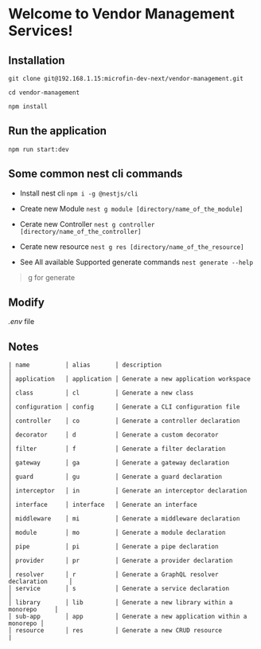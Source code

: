 # Welcome to Vendor Management Services!

## Installation

`git clone git@192.168.1.15:microfin-dev-next/vendor-management.git`

`cd vendor-management`

`npm install`

## Run the application

`npm run start:dev`

## Some common nest cli commands

- Install nest cli
`npm i -g @nestjs/cli`

- Create new Module
`nest g module [directory/name_of_the_module]`

- Cerate new Controller
`nest g controller [directory/name_of_the_controller]`

- Cerate new resource
`nest g res [directory/name_of_the_resource]`

- See All available Supported generate commands
`nest generate --help`

> g for generate

## Modify

*.env* file

## Notes

    | name          │ alias       │ description                                  │
    │ application   │ application │ Generate a new application workspace         │
    │ class         │ cl          │ Generate a new class                         │
    │ configuration │ config      │ Generate a CLI configuration file            │
    │ controller    │ co          │ Generate a controller declaration            │
    │ decorator     │ d           │ Generate a custom decorator                  │
    │ filter        │ f           │ Generate a filter declaration                │
    │ gateway       │ ga          │ Generate a gateway declaration               │
    │ guard         │ gu          │ Generate a guard declaration                 │
    │ interceptor   │ in          │ Generate an interceptor declaration          │
    │ interface     │ interface   │ Generate an interface                        │
    │ middleware    │ mi          │ Generate a middleware declaration            │
    │ module        │ mo          │ Generate a module declaration                │
    │ pipe          │ pi          │ Generate a pipe declaration                  │
    │ provider      │ pr          │ Generate a provider declaration              │
    │ resolver      │ r           │ Generate a GraphQL resolver declaration      │
    │ service       │ s           │ Generate a service declaration               │
    │ library       │ lib         │ Generate a new library within a monorepo     │
    │ sub-app       │ app         │ Generate a new application within a monorepo │
    │ resource      │ res         │ Generate a new CRUD resource                 |
